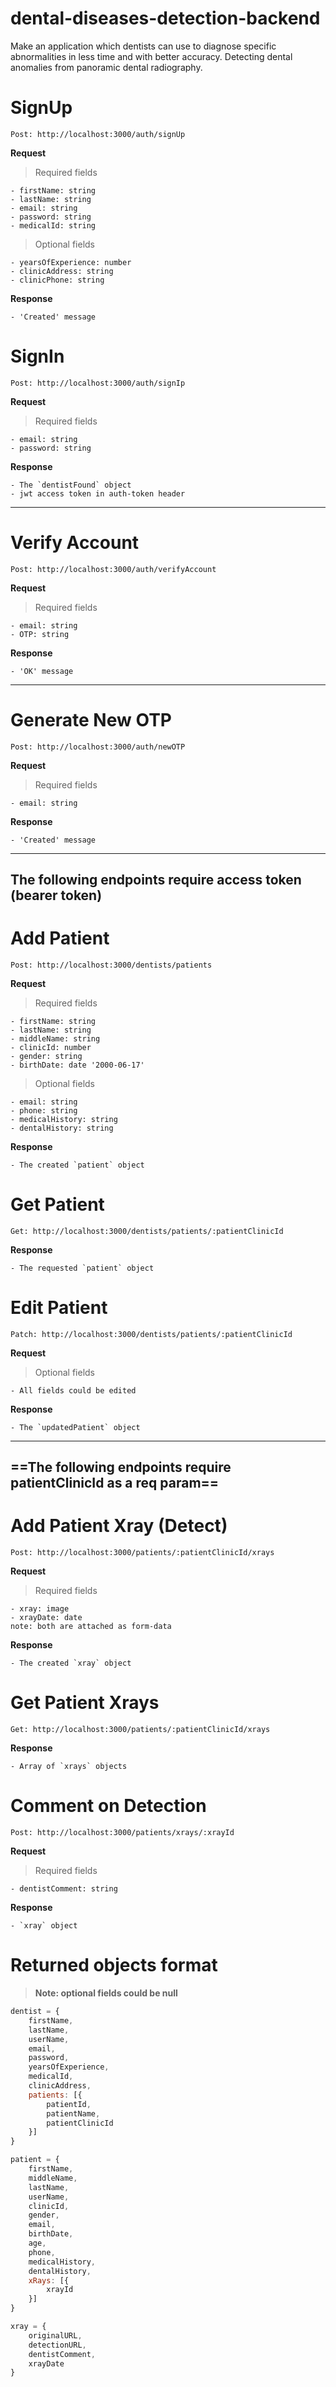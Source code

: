 # dental-diseases-detection-backend
Make an application which dentists can use to diagnose specific abnormalities in less time and with better accuracy. Detecting dental anomalies from panoramic dental radiography.

# SignUp

`Post: http://localhost:3000/auth/signUp`

**Request**
> Required fields

	- firstName: string
	- lastName: string
	- email: string
	- password: string
	- medicalId: string
 
> Optional fields

	- yearsOfExperience: number
	- clinicAddress: string
	- clinicPhone: string

**Response**
	
	- 'Created' message

# SignIn

`Post: http://localhost:3000/auth/signIp`

**Request**
> Required fields

	- email: string
	- password: string

**Response**
	
	- The `dentistFound` object
	- jwt access token in auth-token header

---

# Verify Account

`Post: http://localhost:3000/auth/verifyAccount`

**Request**
> Required fields

	- email: string
	- OTP: string

**Response**
	
	- 'OK' message

---

# Generate New OTP

`Post: http://localhost:3000/auth/newOTP`

**Request**
> Required fields

	- email: string

**Response**
	
	- 'Created' message

---

**The following endpoints require access token (bearer token)**
---

# Add Patient

`Post: http://localhost:3000/dentists/patients`

**Request**
> Required fields

	- firstName: string
	- lastName: string
	- middleName: string
	- clinicId: number
	- gender: string
	- birthDate: date '2000-06-17'
 
> Optional fields

	- email: string
	- phone: string
	- medicalHistory: string
	- dentalHistory: string

**Response**
	
	- The created `patient` object

# Get Patient

`Get: http://localhost:3000/dentists/patients/:patientClinicId`

**Response**
	
	- The requested `patient` object

# Edit Patient

`Patch: http://localhost:3000/dentists/patients/:patientClinicId`
 
**Request**
> Optional fields

	- All fields could be edited

**Response**
	
	- The `updatedPatient` object

---
==**The following endpoints require patientClinicId as a req param**==
---

# Add Patient Xray (Detect)

`Post: http://localhost:3000/patients/:patientClinicId/xrays`

**Request**
> Required fields

	- xray: image
	- xrayDate: date
	note: both are attached as form-data

**Response**
	
	- The created `xray` object

# Get Patient Xrays

`Get: http://localhost:3000/patients/:patientClinicId/xrays`

**Response**
	
	- Array of `xrays` objects

# Comment on Detection

`Post: http://localhost:3000/patients/xrays/:xrayId`

**Request**
> Required fields

	- dentistComment: string

**Response**
	
	- `xray` object


# Returned objects format
> **Note: optional fields could be null**

```js
dentist = {
	firstName,
	lastName,
	userName,
	email,
	password,
	yearsOfExperience,
	medicalId,
	clinicAddress,
	patients: [{
		patientId,
		patientName,
		patientClinicId
	}]
}
```

```js
patient = {
	firstName,
	middleName,
	lastName,
	userName,
	clinicId,
	gender,
	email,
	birthDate,
	age,
	phone,
	medicalHistory,
	dentalHistory,
	xRays: [{
		xrayId
	}]
}
```

```js
xray = {
	originalURL,
	detectionURL,
	dentistComment,
	xrayDate
}
```
